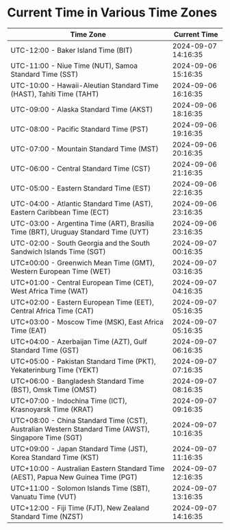 # Current Time in Various Time Zones

| Time Zone | Current Time |
|-----------|--------------|
| UTC-12:00 - Baker Island Time (BIT) | 2024-09-07 14:16:35 |
| UTC-11:00 - Niue Time (NUT), Samoa Standard Time (SST) | 2024-09-06 15:16:35 |
| UTC-10:00 - Hawaii-Aleutian Standard Time (HAST), Tahiti Time (TAHT) | 2024-09-06 16:16:35 |
| UTC-09:00 - Alaska Standard Time (AKST) | 2024-09-06 18:16:35 |
| UTC-08:00 - Pacific Standard Time (PST) | 2024-09-06 19:16:35 |
| UTC-07:00 - Mountain Standard Time (MST) | 2024-09-06 20:16:35 |
| UTC-06:00 - Central Standard Time (CST) | 2024-09-06 21:16:35 |
| UTC-05:00 - Eastern Standard Time (EST) | 2024-09-06 22:16:35 |
| UTC-04:00 - Atlantic Standard Time (AST), Eastern Caribbean Time (ECT) | 2024-09-06 23:16:35 |
| UTC-03:00 - Argentina Time (ART), Brasília Time (BRT), Uruguay Standard Time (UYT) | 2024-09-06 23:16:35 |
| UTC-02:00 - South Georgia and the South Sandwich Islands Time (SGT) | 2024-09-07 00:16:35 |
| UTC±00:00 - Greenwich Mean Time (GMT), Western European Time (WET) | 2024-09-07 03:16:35 |
| UTC+01:00 - Central European Time (CET), West Africa Time (WAT) | 2024-09-07 04:16:35 |
| UTC+02:00 - Eastern European Time (EET), Central Africa Time (CAT) | 2024-09-07 05:16:35 |
| UTC+03:00 - Moscow Time (MSK), East Africa Time (EAT) | 2024-09-07 05:16:35 |
| UTC+04:00 - Azerbaijan Time (AZT), Gulf Standard Time (GST) | 2024-09-07 06:16:35 |
| UTC+05:00 - Pakistan Standard Time (PKT), Yekaterinburg Time (YEKT) | 2024-09-07 07:16:35 |
| UTC+06:00 - Bangladesh Standard Time (BST), Omsk Time (OMST) | 2024-09-07 08:16:35 |
| UTC+07:00 - Indochina Time (ICT), Krasnoyarsk Time (KRAT) | 2024-09-07 09:16:35 |
| UTC+08:00 - China Standard Time (CST), Australian Western Standard Time (AWST), Singapore Time (SGT) | 2024-09-07 10:16:35 |
| UTC+09:00 - Japan Standard Time (JST), Korea Standard Time (KST) | 2024-09-07 11:16:35 |
| UTC+10:00 - Australian Eastern Standard Time (AEST), Papua New Guinea Time (PGT) | 2024-09-07 12:16:35 |
| UTC+11:00 - Solomon Islands Time (SBT), Vanuatu Time (VUT) | 2024-09-07 13:16:35 |
| UTC+12:00 - Fiji Time (FJT), New Zealand Standard Time (NZST) | 2024-09-07 14:16:35 |
